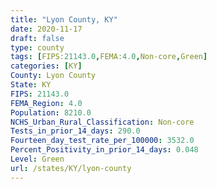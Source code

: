 ```yaml
---
title: "Lyon County, KY"
date: 2020-11-17
draft: false
type: county
tags: [FIPS:21143.0,FEMA:4.0,Non-core,Green]
categories: [KY]
County: Lyon County
State: KY
FIPS: 21143.0
FEMA_Region: 4.0
Population: 8210.0
NCHS_Urban_Rural_Classification: Non-core
Tests_in_prior_14_days: 290.0
Fourteen_day_test_rate_per_100000: 3532.0
Percent_Positivity_in_prior_14_days: 0.048
Level: Green
url: /states/KY/lyon-county
---
```



